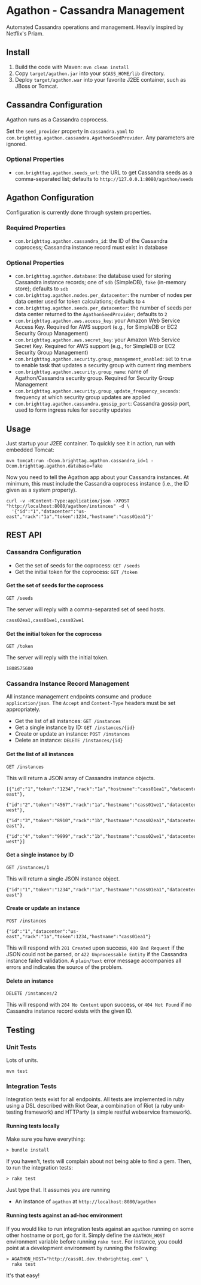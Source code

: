 # Agathon - Cassandra Management

Automated Cassandra operations and management. Heavily inspired by Netflix's Priam.

## Install

1. Build the code with Maven: `mvn clean install`
2. Copy `target/agathon.jar` into your `$CASS_HOME/lib` directory.
3. Deploy `target/agathon.war` into your favorite J2EE container, such as JBoss or Tomcat.

## Cassandra Configuration

Agathon runs as a Cassandra coprocess.

Set the `seed_provider` property in `cassandra.yaml` to `com.brighttag.agathon.cassandra.AgathonSeedProvider`. Any parameters are ignored.

### Optional Properties

* `com.brighttag.agathon.seeds_url`: the URL to get Cassandra seeds as a comma-separated list; defaults to `http://127.0.0.1:8080/agathon/seeds`

## Agathon Configuration

Configuration is currently done through system properties.

### Required Properties

* `com.brighttag.agathon.cassandra_id`: the ID of the Cassandra coprocess; Cassandra instance record must exist in database

### Optional Properties

* `com.brighttag.agathon.database`: the database used for storing Cassandra instance records; one of `sdb` (SimpleDB), `fake` (in-memory store); defaults to `sdb`
* `com.brighttag.agathon.nodes.per_datacenter`: the number of nodes per data center used for token calculations; defaults to `4`
* `com.brighttag.agathon.seeds.per_datacenter`: the number of seeds per data center returned to the `AgathonSeedProvider`; defaults to `2`
* `com.brighttag.agathon.aws.access_key`: your Amazon Web Service Access Key. Required for AWS support (e.g., for SimpleDB or EC2 Security Group Management)
* `com.brighttag.agathon.aws.secret_key`: your Amazon Web Service Secret Key. Required for AWS support (e.g., for SimpleDB or EC2 Security Group Management)
* `com.brighttag.agathon.security.group_management_enabled`: set to `true` to enable task that updates a security group with current ring members
* `com.brighttag.agathon.security.group_name`: name of Agathon/Cassandra security group. Required for Security Group Management
* `com.brighttag.agathon.security.group_update_frequency_seconds`: frequency at which security group updates are applied
* `com.brighttag.agathon.cassandra.gossip_port`: Cassandra gossip port, used to form ingress rules for security updates

## Usage

Just startup your J2EE container. To quickly see it in action, run with embedded Tomcat:

    mvn tomcat:run -Dcom.brighttag.agathon.cassandra_id=1 -Dcom.brighttag.agathon.database=fake

Now you need to tell the Agathon app about your Cassandra instances. At minimum, this must include the
Cassandra coprocess instance (i.e., the ID given as a system property). 

    curl -v -HContent-Type:application/json -XPOST "http://localhost:8080/agathon/instances" -d \
      '{"id":"1","datacenter":"us-east","rack":"1a","token":1234,"hostname":"cass01ea1"}'

## REST API

### Cassandra Configuration

* Get the set of seeds for the coprocess: `GET /seeds`
* Get the initial token for the coprocess: `GET /token`

#### Get the set of seeds for the coprocess

    GET /seeds

The server will reply with a comma-separated set of seed hosts.

    cass02ea1,cass01we1,cass02we1

#### Get the initial token for the coprocess

    GET /token

The server will reply with the initial token.

    1808575600

### Cassandra Instance Record Management

All instance management endpoints consume and produce `application/json`. The `Accept` and `Content-Type` headers
must be set appropriately.

* Get the list of all instances: `GET /instances`
* Get a single instance by ID: `GET /instances/{id}`
* Create or update an instance: `POST /instances`
* Delete an instance: `DELETE /instances/{id}`

#### Get the list of all instances

    GET /instances

This will return a JSON array of Cassandra instance objects.

    [{"id":"1","token":"1234","rack":"1a","hostname":"cass01ea1","datacenter":"us-east"},
     {"id":"2","token":"4567","rack":"1a","hostname":"cass01we1","datacenter":"us-west"},
     {"id":"3","token":"8910","rack":"1b","hostname":"cass02ea1","datacenter":"us-east"},
     {"id":"4","token":"9999","rack":"1b","hostname":"cass02we1","datacenter":"us-west"}]

#### Get a single instance by ID

    GET /instances/1

This will return a single JSON instance object. 

    {"id":"1","token":"1234","rack":"1a","hostname":"cass01ea1","datacenter":"us-east"}

#### Create or update an instance

    POST /instances

    {"id":"1","datacenter":"us-east","rack":"1a","token":1234,"hostname":"cass01ea1"}

This will respond with `201 Created` upon success, `400 Bad Request` if the JSON could not be parsed, or
`422 Unprocessable Entity` if the Cassandra instance failed validation. A `plain/text` error message accompanies
all errors and indicates the source of the problem.

#### Delete an instance

    DELETE /instances/2

This will respond with `204 No Content` upon success, or `404 Not Found` if no Cassandra instance record exists with
the given ID.

## Testing

### Unit Tests

Lots of units.

    mvn test

### Integration Tests

Integration tests exist for all endpoints. All tests are implemented in ruby using a DSL described with Riot Gear,
a combination of Riot (a ruby unit-testing framework) and HTTParty (a simple restful webservice framework).

#### Running tests locally

Make sure you have everything:

    > bundle install

If you haven't, tests will complain about not being able to find a gem. Then, to run the integration tests:

    > rake test

Just type that. It assumes you are running

* An instance of `agathon` at `http://localhost:8080/agathon`

#### Running tests against an ad-hoc environment

If you would like to run integration tests against an `agathon` running on some other hostname or port, go for it.
Simply define the `AGATHON_HOST` environment variable before running `rake test`. For instance, you could point
at a development environment by running the following:

    > AGATHON_HOST="http://cass01.dev.thebrighttag.com" \
      rake test

It's that easy!
